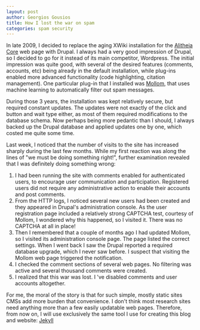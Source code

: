 ```yaml
---
layout: post 
author: Georgios Gousios
title: How I lost the war on spam 
categories: spam security
---
```


In late 2009, I decided to replace the aging XWiki installation for the
[Alitheia Core](http://www.sqo-oss.org) web page with Drupal. I always had a
very good impression of Drupal, so I decided to go for it instead of its main
competitor, Wordpress. The initial impression was quite good, with several of the desired
features (comments, accounts, etc) being already in the default installation,
while plug-ins enabled more advanced functionality (code highlighting, citation
  management).  One particular plug-in that I installed was
  [Mollom](http://mollom.com/), that uses machine learning to
  automatically filter out spam messages. 

During those 3 years, the installation was kept relatively secure, but required
constant updates. The updates were not exactly of the click and button and wait
type either, as most of them required modifications to the database schema. Now
perhaps being more pedantic than I should, I always backed up the Drupal
database and applied updates one by one, which costed me quite some time.

Last week, I noticed that the number of visits to the site has increased sharply
during the last few months. While my first reaction was along the lines of "we
must be doing something right!", further examination revealed that I was
definitely doing something wrong:

1. I had been running the site with comments enabled for authenticated users, to
encourage user communication and participation. Registered users did not
require any administrative action to enable their accounts and post comments.
2. From the HTTP logs, I noticed several new users had been created and they
appeared in Drupal's administration console. As the user registration page included a relatively strong CAPTCHA test, courtesy of Mollom, I wondered why this happened, so I visited it. There was no CAPTCHA at all in place!
3. Then I remembered that a couple of months ago I had updated Mollom, so I 
visited its administration console page. The page listed the correct settings. When I went back I saw the Drupal reported a required database
upgrade, which I never saw before.
I suspect that visiting the Mollom web page triggered the notification.
4. I checked the comment sections of several web pages. No filtering was active 
and several thousand comments were created.
5. I realized that this war was lost. I 've disabled comments and user accounts altogether.

For me, the moral of the story is that for such simple, mostly static sites CMSs
add more burden that convenience. I don't think most research sites need
anything more than a few easily updatable web pages. Therefore, from now on, I
will use exclusively the same tool I use for creating this blog and website:
[Jekyll](https://github.com/mojombo/jekyll)


